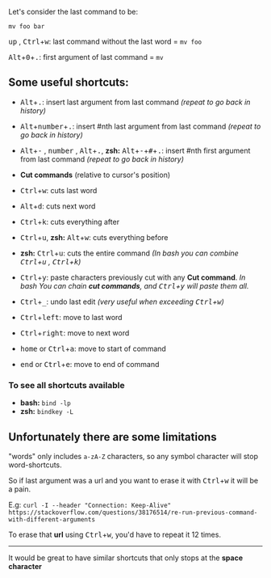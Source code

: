 Let's consider the last command to be:

    mv foo bar

<kbd>up</kbd> , <kbd>Ctrl</kbd>+<kbd>w</kbd>: last command without the last word = `mv foo`

<kbd>Alt</kbd>+<kbd>0</kbd>+<kbd>.</kbd>: first argument of last command = `mv`

## Some useful shortcuts:

 - <kbd>Alt</kbd>+<kbd>.</kbd>: insert last argument from last command *(repeat to go back in history)*
 - <kbd>Alt</kbd>+<kbd>number</kbd>+<kbd>.</kbd>: insert #nth last argument from last command *(repeat to go back in history)*
 - <kbd>Alt</kbd>+<kbd>-</kbd> , <kbd>number</kbd> , <kbd>Alt</kbd>+<kbd>.</kbd>, **zsh:** <kbd>Alt</kbd>+<kbd>-</kbd>+<kbd>#</kbd>+<kbd>.</kbd>: insert #nth first argument from last command *(repeat to go back in history)*


 - **Cut commands** (relative to cursor's position)
  - <kbd>Ctrl</kbd>+<kbd>w</kbd>: cuts last word
  - <kbd>Alt</kbd>+<kbd>d</kbd>: cuts next word
  - <kbd>Ctrl</kbd>+<kbd>k</kbd>: cuts everything after
  - <kbd>Ctrl</kbd>+<kbd>u</kbd>, **zsh:** <kbd>Alt</kbd>+<kbd>w</kbd>: cuts everything before
  - **zsh:** <kbd>Ctrl</kbd>+<kbd>u</kbd>: cuts the entire command *(In bash you can combine <kbd>Ctrl</kbd>+<kbd>u</kbd> , <kbd>Ctrl</kbd>+<kbd>k</kbd>)*
  - <kbd>Ctrl</kbd>+<kbd>y</kbd>: paste characters previously cut with any **Cut command**. *In bash You can chain **cut commands**, and <kbd>Ctrl</kbd>+<kbd>y</kbd> will paste them all.*
 - <kbd>Ctrl</kbd>+<kbd>_</kbd>: undo last edit *(very useful when exceeding <kbd>Ctrl</kbd>+<kbd>w</kbd>)*
 - <kbd>Ctrl</kbd>+<kbd>left</kbd>: move to last word
 - <kbd>Ctrl</kbd>+<kbd>right</kbd>: move to next word
 - <kbd>home</kbd> or <kbd>Ctrl</kbd>+<kbd>a</kbd>: move to start of command
 - <kbd>end</kbd> or <kbd>Ctrl</kbd>+<kbd>e</kbd>: move to end of command

### To see all shortcuts available
- **bash:** `bind -lp`
- **zsh:** `bindkey -L`

## Unfortunately there are some limitations
 "words" only includes `a-zA-Z` characters, so any symbol character will stop word-shortcuts.

So if last argument was a url and you want to erase it with <kbd>Ctrl</kbd>+<kbd>w</kbd> it will be a pain.

E.g: `curl -I --header "Connection: Keep-Alive" https://stackoverflow.com/questions/38176514/re-run-previous-command-with-different-arguments`

To erase that **url** using <kbd>Ctrl</kbd>+<kbd>w</kbd>, you'd have to repeat it 12 times.


---


It would be great to have similar shortcuts that only stops at the **space character**